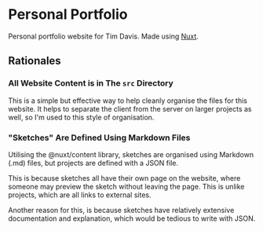 # Personal Portfolio
Personal portfolio website for Tim Davis. Made using [Nuxt].

[Nuxt]: https://nuxtjs.org

## Rationales
### All Website Content is in The `src` Directory
This is a simple but effective way to help cleanly organise the files for this website. It helps to separate the client from the server on larger projects as well, so I'm used to this style of organisation.

### "Sketches" Are Defined Using Markdown Files
Utilising the @nuxt/content library, sketches are organised using Markdown (.md) files, but projects are defined with a JSON file.

This is because sketches all have their own page on the website, where someone may preview the sketch without leaving the page. This is unlike projects, which are all links to external sites.

Another reason for this, is because sketches have relatively extensive documentation and explanation, which would be tedious to write with JSON.
